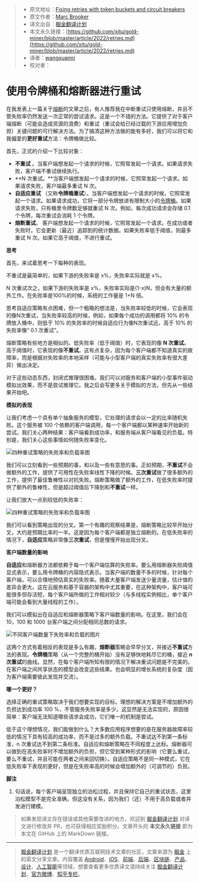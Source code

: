 > * 原文地址：[Fixing retries with token buckets and circuit breakers](https://brooker.co.za/blog/2022/02/28/retries.html)
> * 原文作者：[Marc Brooker](https://brooker.co.za/blog/publications.html)
> * 译文出自：[掘金翻译计划](https://github.com/xitu/gold-miner)
> * 本文永久链接：[https://github.com/xitu/gold-miner/blob/master/article/2022/retries.md](https://github.com/xitu/gold-miner/blob/master/article/2022/retries.md)
> * 译者：[wangxuanni](https://github.com/wangxuanni)
> * 校对者：

# 使用令牌桶和熔断器进行重试

在我发表上一篇关于[熔断](https://brooker.co.za/blog/2022/02/16/circuit-breakers.html)的文章之后，有人推荐我在中断重试只使用熔断，并且不管失败率仍然发送一次正常的尝试请求。这是一个不错的方法。它提供了对于客户端熔断（可能会造成资源的浪费）和重试（重试会给已经过载的下游应用增加负担）关键问题的可行解决方法。为了搞清这种方法做的能有多好，我们可以将它和我偏爱的**更好重试**方法：令牌桶做比较。

首先，正式的介绍一下比较对象：

* **不重试** 。当客户端想发起一个请求的时候，它照常发起一个请求。如果请求失败，客户端不重试继续执行。
* **N 次重试。**当客户端想发起一个请求的时候，它照常发起一个请求。如果请求失败，客户端最多重试 N 次。
* **自适应重试** （又称**令牌桶重试**）。当客户端想发起一个请求的时候，它照常发起一个请求。如果请求成功，它将一部分令牌放进有限制大小的[令牌桶](https://en.wikipedia.org/wiki/Token_bucket)。如果请求失败，只有桶里令牌数足够就重试 N 次。例如，每次成功请求会存储 0.1 个令牌，每次重试会消耗 1 个令牌。
* **熔断重试**。 客户端想发起一个请求的时候，它照常发起一个请求。在成功或者失败时，它会更新（最近）追踪到的统计数据。如果失败率低于阈值，则最多重试 N 次。如果它高于阈值，不进行重试。

**思考**

首先，来试着思考一下每种的表现。

不重试是最简单的，如果下游的失败率是 x%，失败率实际就是 x%。

N 次重试次之，如果下游的失败率是 x%，失败率实际是(1-x)N，但会有大量的额外工作。在失败率是100%的时候，系统的工作量是 1+N 倍。

思考自适应策略有点困难，但一个粗略的想法是，当失败率较低的时候，它会表现的像N次重试，当失败率较高的时候，例如，如果每个成功的调用都将 10% 的令牌放入桶中，则低于 10% 的失败率的时候自适应行为像N次重试远，高于 10% 的失败率像“ 0.1 次重试”。

熔断策略有些地方是相似的。低失败率（低于阈值）时，它表现的像 **N 次重试**。高于阈值时，它表现的像**不重试**。这有点复杂，因为每个客户端都不知道真实的故障率，而是根据对失败率的本地采样（可能与小型客户端的真实失败率有很大差异）做出决定。

对于这些动态东西，封闭式推理很困难。我们可以对服务和客户端的小型事件驱动模拟出效果，而不是尝试推理它。我之后会写更多关于模拟的方法，但先从一些结果开始吧。

**模拟的表现**

让我们考虑一个具有单个抽象服务的模型，它处理的请求会以一定的比率随机失败。这个服务被 100 个依赖的客户端调用，每一个客户端都以某种速率开始新的尝试。我们关心两种结果：客户端看到成功率，和服务端从客户端看见的负载。特别是，我们关心这些事情如何随失败率变化。

![四种重试策略的失败率和负载率图](https://mbrooker-blog-images.s3.amazonaws.com/retry_simulation_results.png)

我们可以立刻看到一些预期的事，和以及一些有意思的事。正如预期，**不重试**不会做额外的工作，提供了可用性在失败率线性下降的时候。**三次重试**做了很多额外的工作，提供了最佳鲁棒性以对抗失败。熔断策略做了额外的工作，在低失败率时提供了额外的鲁棒性，但是超过阈值后下降到和**不重试**一样。

让我们放大一点到较低的失败率：

![四种重试策略的失败率和负载率图](https://mbrooker-blog-images.s3.amazonaws.com/retry_simulation_results_zoomed.png)

我们可以看到策略出现的分叉。第一个有趣的观察结果是，熔断策略比较早开始分叉，大约是预期比率的一半。这是因为每个客户端都是独立熔断的。在低失败率的情况下，**自适应**策略非常像**三次重试**，但是慢慢开始出现分叉。

**客户端数量的影响**

**自适应**和熔断器方法都依赖于每一个客户端估算的失败率。要么用熔断器失败阈值显式表示，要么用令牌桶的内容隐式表示。当客户端的数量不多的时候，针对每个客户端，可以合理地预估真实的失败率。随着大量客户端发送少量流量，估计值的差异会更大。这在云服务和基于容器的架构中尤其重要，在这种架构中，客户端可能很多但存活短，每个客户端所做的工作相对较少（与多线程实例相比，单个客户端可能会看到大量线程的工作）。

我们可以模拟出在自适应和熔断器策略下客户端数量的影响。在这里，我们会在 10，100 和 1000 台客户端之间分配相同总数的请求。

![不同客户端数量下失败率和负载的图片](https://mbrooker-blog-images.s3.amazonaws.com/retry_simulation_results_clients.png)

这两个方式有着相反的表现是多么有趣，**熔断器**策略会早早分叉，并接近**不重试**方法的表现。**令牌桶**策略（从一个完整的桶开始）没有足够快地耗尽它的桶，接近 **n 次重试**的曲线。显然，在每个客户端所知有限的情况下解决重试问题是不完美的。在客户端之间共享状态的模型会改变这些结果。也会明显的增长系统的复杂度（因为客户端需要彼此发现并交流）。

**哪一个更好？**

选择正确的重试策略取决于我们想要实现的目标。理想的解决方案是不增加额外的负担达到成功率 100 %，不管服务失败率是多少。这显然是无法实现的，原因很简单：客户端无法知道哪些请求会成功，它们唯一的机制是尝试。

低于这个理想情况，我们能做到什么？大多数应用程序想要的是在服务器故障率较低的情况下具有较高的成功率，而不是过多的额外负载。不重试达不到第一条标准，n 次重试达不到第二条标准。自适应和熔断策略在不同程度上达标。熔断器可以做到在高失败率时不增加额外的负担，但它受到某种形式的影响（它要么重试，要么不重试，并且可能在两者之间来回切换）。自适应策略不是同一种模式，它在低失败率下表现的更好，但是在失败率高的时候会增加额外的（可调节的）负担。

**脚注**

1. 句话说，每个客户端呈现独立的泊松过程，并且保持它自己的重试状态，这里泊松模型不是完全准确，但这没有关系，因为我们（还）不用于高负载或者并发进行建模。

> 如果发现译文存在错误或其他需要改进的地方，欢迎到 [掘金翻译计划](https://github.com/xitu/gold-miner) 对译文进行修改并 PR，也可获得相应奖励积分。文章开头的 **本文永久链接** 即为本文在 GitHub 上的 MarkDown 链接。

---

> [掘金翻译计划](https://github.com/xitu/gold-miner) 是一个翻译优质互联网技术文章的社区，文章来源为 [掘金](https://juejin.im) 上的英文分享文章。内容覆盖 [Android](https://github.com/xitu/gold-miner#android)、[iOS](https://github.com/xitu/gold-miner#ios)、[前端](https://github.com/xitu/gold-miner#前端)、[后端](https://github.com/xitu/gold-miner#后端)、[区块链](https://github.com/xitu/gold-miner#区块链)、[产品](https://github.com/xitu/gold-miner#产品)、[设计](https://github.com/xitu/gold-miner#设计)、[人工智能](https://github.com/xitu/gold-miner#人工智能)等领域，想要查看更多优质译文请持续关注 [掘金翻译计划](https://github.com/xitu/gold-miner)、[官方微博](http://weibo.com/juejinfanyi)、[知乎专栏](https://zhuanlan.zhihu.com/juejinfanyi)。
